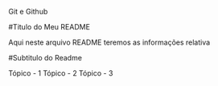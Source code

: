 Git e Github


#Titulo do Meu README

Aqui neste arquivo README teremos as informações relativa

#Subtitulo do Readme

Tópico - 1
Tópico - 2
Tópico - 3
